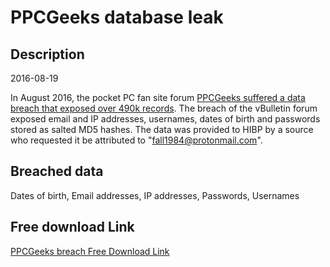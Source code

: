 # PPCGeeks database leak

## Description

2016-08-19

In August 2016, the pocket PC fan site forum <a href="https://web.archive.org/web/20210227221024/https://forum.ppcgeeks.com/site-news-announcements/153465-urgent-ppcgeeks-hacked-database-dumped.html" target="_blank" rel="noopener">PPCGeeks suffered a data breach that exposed over 490k records</a>. The breach of the vBulletin forum exposed email and IP addresses, usernames, dates of birth and passwords stored as salted MD5 hashes. The data was provided to HIBP by a source who requested it be attributed to &quot;fall1984@protonmail.com&quot;.

## Breached data

Dates of birth, Email addresses, IP addresses, Passwords, Usernames

## Free download Link

[PPCGeeks breach Free Download Link](https://tinyurl.com/2b2k277t)
